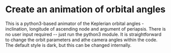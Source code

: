 
# Create an animation of orbital angles

This is a python3-based animator of the Keplerian orbital angles - inclination, longitude of ascending node and argument of periapsis. There is no user input required -- just run the python3 module. It is straightforward to change the orbit parameters and athe camera angles within the code. The default style is dark, but this can be changed internally.
